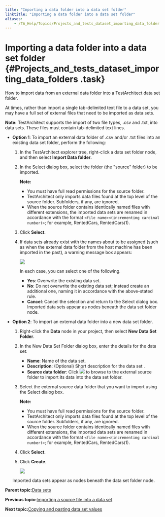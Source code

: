 ```yaml
--- 
title: "Importing a data folder into a data set folder"
linktitle: "Importing a data folder into a data set folder"
aliases: 
    - /TA_Help/Topics/Projects_and_tests_dataset_importing_data_folder.html
---
```

# Importing a data folder into a data set folder {#Projects_and_tests_dataset_importing_data_folders .task}

How to import data from an external data folder into a TestArchitect data set folder.

At times, rather than import a single tab-delimited text file to a data set, you may have a full set of external files that need to be imported as data sets.

**Note:** TestArchitect supports the import of two file types, .csv and .txt, into data sets. These files must contain tab-delimited text lines.

-   **Option 1**: To import an external data folder of .csv and/or .txt files into an existing data set folder, perform the following:

    1.  In the TestArchitect explorer tree, right-click a data set folder node, and then select **Import Data folder**.

    2.  In the Select dialog box, select the folder \(the "source" folder\) to be imported.

        **Note:**

        -   You must have full read permissions for the source folder.
        -   TestArchitect only imports data files found at the top level of the source folder. Subfolders, if any, are ignored.
        -   When the source folder contains identically named files with different extensions, the imported data sets are renamed in accordance with the format `<file name><(incrementing cardinal number)>`; for example, RentedCars, RentedCars\(1\).
    3.  Click **Select**.

    4.  If data sets already exist with the names about to be assigned \(such as when the external data folder from the host machine has been imported in the past\), a warning message box appears:

        ![](../Images/Import_data_set_folder_duplicate.png)

        In each case, you can select one of the following.

        -   **Yes**: Overwrite the existing data set.
        -   **No**: Do not overwrite the existing data set; instead create an additional one, naming it in accordance with the above-stated rule.
        -   **Cancel**: Cancel the selection and return to the Select dialog box.
    Imported data sets appear as nodes beneath the data set folder node.

-   **Option 2**: To import an external data folder into a new data set folder.

    1.  Right-click the **Data** node in your project, then select **New Data Set Folder**.

    2.  In the New Data Set Folder dialog box, enter the details for the data set:

        -   **Name**: Name of the data set.
        -   **Description**: \(Optional\) Short description for the data set .
        -   **Source data folder**: Click ![](../Images/btn.browse-ellipsis.01.png) to browse to the external source folder to import its data into the data set folder.
    3.  Select the external source data folder that you want to import using the Select dialog box.

        **Note:**

        -   You must have full read permissions for the source folder.
        -   TestArchitect only imports data files found at the top level of the source folder. Subfolders, if any, are ignored.
        -   When the source folder contains identically named files with different extensions, the imported data sets are renamed in accordance with the format `<file name><(incrementing cardinal number)>`; for example, RentedCars, RentedCars\(1\).
    4.  Click **Select**.

    5.  Click **Create**.

        ![](../Images/New_data_set_folder_creation.png)

    Imported data sets appear as nodes beneath the data set folder node.


**Parent topic:**[Data sets](../../TA_Help/Topics/Projects_and_tests_dataset.html)

**Previous topic:**[Importing a source file into a data set](../../TA_Help/Topics/Projects_and_tests_dataset_importing.html)

**Next topic:**[Copying and pasting data set values](../../TA_Help/Topics/Projects_and_tests_dataset_copy_paste.html)

